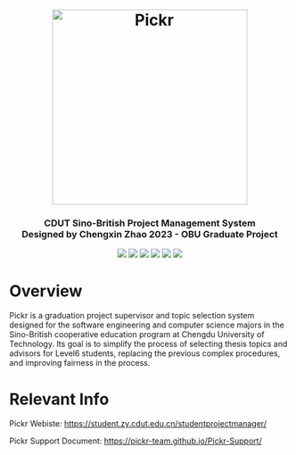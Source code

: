 <h1 align="center">
  <img src="GitHub_Resource/Logo.png" alt="Pickr" width="350">
</h1>

<h3 align="center">
  CDUT Sino-British Project Management System
  <br>
  Designed by Chengxin Zhao 2023 - OBU Graduate Project
</h3>

<div align="center">
  <img src="https://img.shields.io/badge/HTML5-E34F26.svg?logo=html5&logoColor=white">
  <img src="https://img.shields.io/badge/CSS-239120.svg?logo=css3&logoColor=white">
  <img src="https://img.shields.io/badge/JavaScript-323330.svg?logo=javascript&logoColor=F7DF1E">
  <img src="https://img.shields.io/badge/Flask-000.svg?logo=flask&logoColor=white">
  <img src="https://img.shields.io/badge/Python-14354C.svg?logo=python&logoColor=white">
  <img src="https://img.shields.io/badge/mysql-00000f.svg?logo=mysql&logoColor=white">
</div>

# Overview
Pickr is a graduation project supervisor and topic selection system designed for the software engineering and computer science majors in the Sino-British cooperative education program at Chengdu University of Technology. Its goal is to simplify the process of selecting thesis topics and advisors for Level6 students, replacing the previous complex procedures, and improving fairness in the process. 

# Relevant Info
Pickr Webiste: https://student.zy.cdut.edu.cn/studentprojectmanager/

Pickr Support Document: https://pickr-team.github.io/Pickr-Support/
